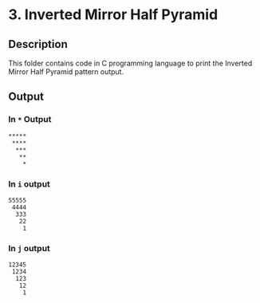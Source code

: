 # 3. Inverted Mirror Half Pyramid

## Description

This folder contains code in C programming language to print the Inverted Mirror Half Pyramid pattern output.

## Output

### In `*` Output

```
*****
 ****
  ***
   **
    *
```

### In `i` output

```
55555
 4444
  333
   22
    1
```

### In `j` output

```
12345
 1234
  123
   12
    1
```
